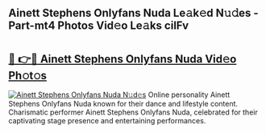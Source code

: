 ## Ainett Stephens Onlyfans Nuda Le𝚊k𝚎d N𝚞𝚍es - Part-mt4 Photos Vid𝚎o Le𝚊ks cilFv

# <h2><a href="http://fbdrzum.evod.top/?m=Ainett+Stephens+Onlyfans+Nuda">🔗 👉🔴 Ainett Stephens Onlyfans Nuda Vid𝚎o Ph𝚘t𝚘s</a></h2>

[![Ainett Stephens Onlyfans Nuda N𝚞d𝚎s](https://i.imgur.com/8V9OHl7.gif)](http://fbdrzum.evod.top/?m=Ainett+Stephens+Onlyfans+Nuda)
Online personality Ainett Stephens Onlyfans Nuda known for their dance and lifestyle content. Charismatic performer Ainett Stephens Onlyfans Nuda, celebrated for their captivating stage presence and entertaining performances. 
